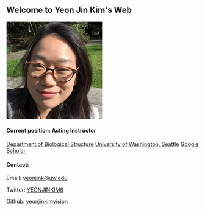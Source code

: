 ## Welcome to Yeon Jin Kim's Web



![Yeon Jin Kim, Ph.D.](https://github.com/yeonjinkimvision/yeonjinkim.github.io/raw/master/yjk.jpg)
#### Current position: Acting Instructor
[Department of Biological Structure](https://depts.washington.edu/biostr/home)
[University of Washington, Seattle](https://www.washington.edu/)
[Google Scholar](https://scholar.google.ca/citations?user=D4w2Jbec7IMC&hl=en)


#### Contact:

Email: [yeonjink@uw.edu](yeonjink@uw.edu)

Twitter: [YEONJINKIM6](https://twitter.com/YEONJINKIM6)

Github: [yeonjinkimvision](https://github.com/yeonjinkimvision)

